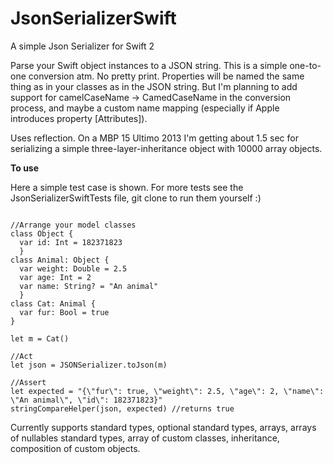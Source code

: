 # JsonSerializerSwift
A simple Json Serializer for Swift 2

Parse your Swift object instances to a JSON string. This is a simple one-to-one conversion atm. No pretty print. Properties will be named the same thing as in your classes as in the JSON string. But I'm planning to add support for camelCaseName -> CamedCaseName in the conversion process, and maybe a custom name mapping (especially if Apple introduces property [Attributes]).

Uses reflection. On a MBP 15 Ultimo 2013 I'm getting about 1.5 sec for serializing a simple three-layer-inheritance object with 10000 array objects.

**To use**

Here a simple test case is shown. For more tests see the JsonSerializerSwiftTests file, git clone to run them yourself :)

```

//Arrange your model classes
class Object {
  var id: Int = 182371823
  }
class Animal: Object {
  var weight: Double = 2.5
  var age: Int = 2
  var name: String? = "An animal"
  }
class Cat: Animal {
  var fur: Bool = true
}

let m = Cat()

//Act
let json = JSONSerializer.toJson(m)

//Assert
let expected = "{\"fur\": true, \"weight\": 2.5, \"age\": 2, \"name\": \"An animal\", \"id\": 182371823}"
stringCompareHelper(json, expected) //returns true

```

Currently supports standard types, optional standard types, arrays, arrays of nullables standard types, array of custom classes, inheritance, composition of custom objects.
